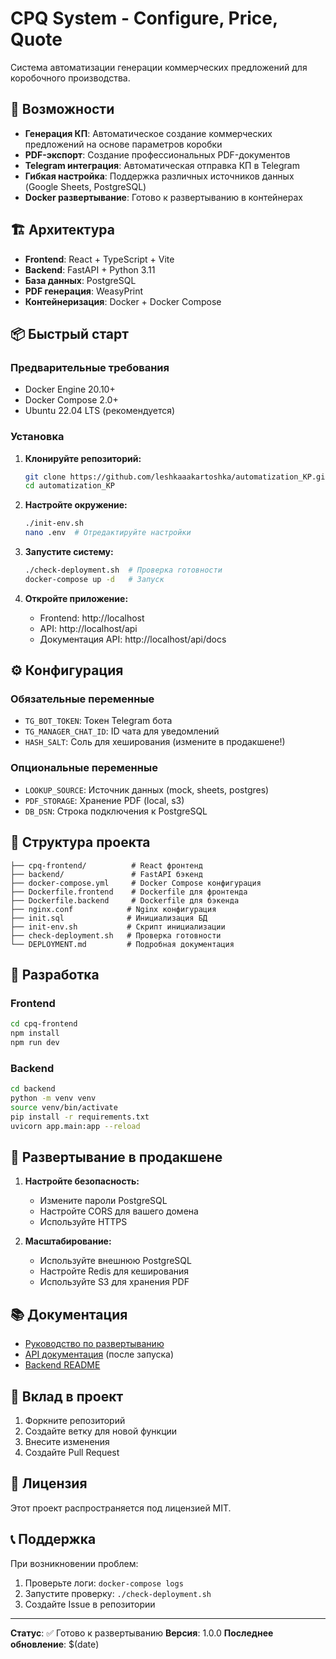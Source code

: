 # CPQ System - Configure, Price, Quote

Система автоматизации генерации коммерческих предложений для коробочного производства.

## 🚀 Возможности

- **Генерация КП**: Автоматическое создание коммерческих предложений на основе параметров коробки
- **PDF-экспорт**: Создание профессиональных PDF-документов
- **Telegram интеграция**: Автоматическая отправка КП в Telegram
- **Гибкая настройка**: Поддержка различных источников данных (Google Sheets, PostgreSQL)
- **Docker развертывание**: Готово к развертыванию в контейнерах

## 🏗️ Архитектура

- **Frontend**: React + TypeScript + Vite
- **Backend**: FastAPI + Python 3.11
- **База данных**: PostgreSQL
- **PDF генерация**: WeasyPrint
- **Контейнеризация**: Docker + Docker Compose

## 📦 Быстрый старт

### Предварительные требования

- Docker Engine 20.10+
- Docker Compose 2.0+
- Ubuntu 22.04 LTS (рекомендуется)

### Установка

1. **Клонируйте репозиторий:**
   ```bash
   git clone https://github.com/leshkaaakartoshka/automatization_KP.git
   cd automatization_KP
   ```

2. **Настройте окружение:**
   ```bash
   ./init-env.sh
   nano .env  # Отредактируйте настройки
   ```

3. **Запустите систему:**
   ```bash
   ./check-deployment.sh  # Проверка готовности
   docker-compose up -d   # Запуск
   ```

4. **Откройте приложение:**
   - Frontend: http://localhost
   - API: http://localhost/api
   - Документация API: http://localhost/api/docs

## ⚙️ Конфигурация

### Обязательные переменные

- `TG_BOT_TOKEN`: Токен Telegram бота
- `TG_MANAGER_CHAT_ID`: ID чата для уведомлений
- `HASH_SALT`: Соль для хеширования (измените в продакшене!)

### Опциональные переменные

- `LOOKUP_SOURCE`: Источник данных (mock, sheets, postgres)
- `PDF_STORAGE`: Хранение PDF (local, s3)
- `DB_DSN`: Строка подключения к PostgreSQL

## 📁 Структура проекта

```
├── cpq-frontend/          # React фронтенд
├── backend/               # FastAPI бэкенд
├── docker-compose.yml     # Docker Compose конфигурация
├── Dockerfile.frontend    # Dockerfile для фронтенда
├── Dockerfile.backend     # Dockerfile для бэкенда
├── nginx.conf            # Nginx конфигурация
├── init.sql              # Инициализация БД
├── init-env.sh           # Скрипт инициализации
├── check-deployment.sh   # Проверка готовности
└── DEPLOYMENT.md         # Подробная документация
```

## 🔧 Разработка

### Frontend
```bash
cd cpq-frontend
npm install
npm run dev
```

### Backend
```bash
cd backend
python -m venv venv
source venv/bin/activate
pip install -r requirements.txt
uvicorn app.main:app --reload
```

## 🚀 Развертывание в продакшене

1. **Настройте безопасность:**
   - Измените пароли PostgreSQL
   - Настройте CORS для вашего домена
   - Используйте HTTPS

2. **Масштабирование:**
   - Используйте внешнюю PostgreSQL
   - Настройте Redis для кеширования
   - Используйте S3 для хранения PDF

## 📚 Документация

- [Руководство по развертыванию](DEPLOYMENT.md)
- [API документация](http://localhost/api/docs) (после запуска)
- [Backend README](backend/README.md)

## 🤝 Вклад в проект

1. Форкните репозиторий
2. Создайте ветку для новой функции
3. Внесите изменения
4. Создайте Pull Request

## 📄 Лицензия

Этот проект распространяется под лицензией MIT.

## 📞 Поддержка

При возникновении проблем:
1. Проверьте логи: `docker-compose logs`
2. Запустите проверку: `./check-deployment.sh`
3. Создайте Issue в репозитории

---

**Статус**: ✅ Готово к развертыванию
**Версия**: 1.0.0
**Последнее обновление**: $(date)